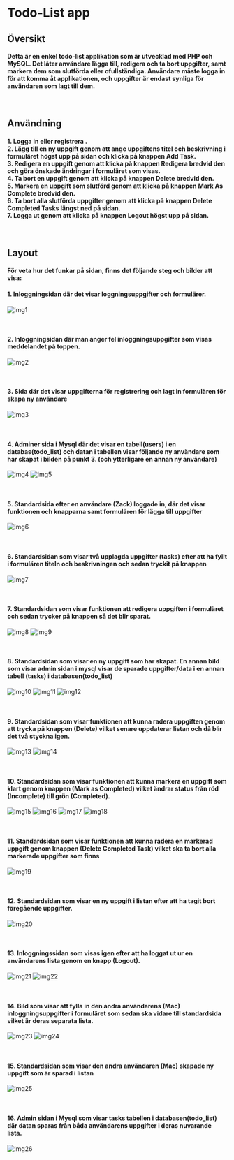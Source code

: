 # Todo-List app

## Översikt 
#### Detta är en enkel todo-list applikation som är utvecklad med PHP och MySQL. Det låter användare lägga till, redigera och ta bort uppgifter, samt markera dem som slutförda eller ofullständiga. Användare måste logga in för att komma åt applikationen, och uppgifter är endast synliga för användaren som lagt till dem.

<br>

## Användning


#### 1. Logga in eller registrera . <br> 2. Lägg till en ny uppgift genom att ange uppgiftens titel och beskrivning i formuläret högst upp på sidan och klicka på knappen Add Task. <br> 3. Redigera en uppgift genom att klicka på knappen Redigera bredvid den och göra önskade ändringar i formuläret som visas. <br> 4. Ta bort en uppgift genom att klicka på knappen Delete bredvid den. <br> 5. Markera en uppgift som slutförd genom att klicka på knappen Mark As Complete bredvid den. <br> 6. Ta bort alla slutförda uppgifter genom att klicka på knappen Delete Completed Tasks längst ned på sidan. <br> 7. Logga ut genom att klicka på knappen Logout högst upp på sidan.

<br>

## Layout

#### För veta hur det funkar på sidan, finns det följande steg och bilder att visa:


#### 1. Inloggningsidan där det visar loggningsuppgifter och formulärer.
![img1](./img/Screenshot%20(129).png)

<br>

#### 2. Inloggningsidan där man anger fel inloggningsuppgifter som visas meddelandet på toppen.
![img2](./img/Screenshot%20(153).png)

<br>

#### 3. Sida där det visar uppgifterna för registrering och lagt in formulären för skapa ny användare

![img3](./img/Screenshot%20(130).png)

<br>

#### 4. Adminer sida i Mysql där det visar en tabell(users) i en databas(todo_list) och datan i tabellen visar följande ny användare som har skapat i bilden på punkt 3. (och ytterligare en annan ny användare)

![img4](./img/Screenshot%20(131).png)
![img5](./img/Screenshot%20(132).png)

<br>

#### 5. Standardsida efter en användare (Zack) loggade in, där det visar funktionen och knapparna samt formulären för lägga till uppgifter

![img6](./img/Screenshot%20(148).png)

<br>

#### 6. Standardsidan som visar två upplagda uppgifter (tasks) efter att ha fyllt i formulären titeln och beskrivningen och sedan tryckit på knappen

![img7](./img/Screenshot%20(133).png)

<br>

#### 7. Standardsidan som visar funktionen att redigera uppgiften i formuläret och sedan trycker på knappen så det blir sparat.

![img8](./img/Screenshot%20(134).png)
![img9](./img/Screenshot%20(135).png)

<br>

#### 8. Standardsidan som visar en ny uppgift som har skapat. En annan bild som visar admin sidan i mysql visar de sparade uppgifter/data i en annan tabell (tasks) i databasen(todo_list)

![img10](./img/Screenshot%20(137).png)
![img11](./img/Screenshot%20(136).png)
![img12](./img/Screenshot%20(138).png)

<br>

#### 9. Standardsidan som visar funktionen att kunna radera uppgiften genom att trycka på knappen (Delete) vilket senare uppdaterar listan och då blir det två styckna igen.

![img13](./img/Screenshot%20(139).png)
![img14](./img/Screenshot%20(140).png)

<br>

#### 10. Standardsidan som visar funktionen att kunna markera en uppgift som klart genom knappen (Mark as Completed) vilket ändrar status från röd (Incomplete) till grön (Completed).

![img15](./img/Screenshot%20(141).png)
![img16](./img/Screenshot%20(142).png)
![img17](./img/Screenshot%20(143).png)
![img18](./img/Screenshot%20(144).png)

<br>

#### 11. Standardsidan som visar funktionen att kunna radera en markerad uppgift genom knappen (Delete Completed Task) vilket ska ta bort alla markerade uppgifter som finns

![img19](./img/Screenshot%20(145).png)


<br>

#### 12. Standardsidan som visar en ny uppgift i listan efter att ha tagit bort föregående uppgifter.

![img20](./img/Screenshot%20(146).png)

<br>

#### 13. Inloggningssidan som visas igen efter att ha loggat ut ur en användarens lista genom en knapp (Logout).

![img21](./img/Screenshot%20(146).png)
![img22](./img/Screenshot%20(129).png)

<br>

#### 14. Bild som visar att fylla in den andra användarens (Mac) inloggningsuppgifter i formuläret som sedan ska vidare till standardsida vilket är deras separata lista.

![img23](./img/Screenshot%20(147).png)
![img24](./img/Screenshot%20(148).png)

<br> 

#### 15. Standardsidan som visar den andra användaren (Mac) skapade ny uppgift som är sparad i listan

![img25](./img/Screenshot%20(151).png)

<br>

#### 16. Admin sidan i Mysql som visar tasks tabellen i databasen(todo_list) där datan sparas från båda användarens uppgifter i deras nuvarande lista.

![img26](./img/Screenshot%20(152).png)